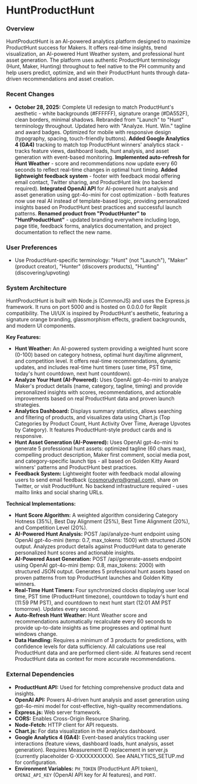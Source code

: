 # HuntProductHunt

### Overview
HuntProductHunt is an AI-powered analytics platform designed to maximize ProductHunt success for Makers. It offers real-time insights, trend visualization, an AI-powered Hunt Weather system, and professional hunt asset generation. The platform uses authentic ProductHunt terminology (Hunt, Maker, Hunting) throughout to feel native to the PH community and help users predict, optimize, and win their ProductHunt hunts through data-driven recommendations and asset creation.

### Recent Changes
*   **October 28, 2025:** Complete UI redesign to match ProductHunt's aesthetic - white backgrounds (#FFFFFF), signature orange (#DA552F), clean borders, minimal shadows. Rebranded from "Launch" to "Hunt" terminology throughout. Updated hero with "Analyze. Hunt. Win." tagline and award badges. Optimized for mobile with responsive design (typography, spacing, touch-friendly buttons). **Added Google Analytics 4 (GA4)** tracking to match top ProductHunt winners' analytics stack - tracks feature views, dashboard loads, hunt analysis, and asset generation with event-based monitoring. **Implemented auto-refresh for Hunt Weather** - score and recommendations now update every 60 seconds to reflect real-time changes in optimal hunt timing. **Added lightweight feedback system** - footer with feedback modal offering email contact, Twitter sharing, and ProductHunt link (no backend required). **Integrated OpenAI API** for AI-powered hunt analysis and asset generation using gpt-4o-mini for cost optimization - both features now use real AI instead of template-based logic, providing personalized insights based on ProductHunt best practices and successful launch patterns. **Renamed product from "ProductHunter" to "HuntProductHunt"** - updated branding everywhere including logo, page title, feedback forms, analytics documentation, and project documentation to reflect the new name.

### User Preferences
*   Use ProductHunt-specific terminology: "Hunt" (not "Launch"), "Maker" (product creator), "Hunter" (discovers products), "Hunting" (discovering/upvoting)

### System Architecture
HuntProductHunt is built with Node.js (CommonJS) and uses the Express.js framework. It runs on port 5000 and is hosted on 0.0.0.0 for Replit compatibility. The UI/UX is inspired by ProductHunt's aesthetic, featuring a signature orange branding, glassmorphism effects, gradient backgrounds, and modern UI components.

**Key Features:**
*   **Hunt Weather:** An AI-powered system providing a weighted hunt score (0-100) based on category hotness, optimal hunt day/time alignment, and competition level. It offers real-time recommendations, dynamic updates, and includes real-time hunt timers (user time, PST time, today's hunt countdown, next hunt countdown).
*   **Analyze Your Hunt (AI-Powered):** Uses OpenAI gpt-4o-mini to analyze Maker's product details (name, category, tagline, timing) and provide personalized insights with scores, recommendations, and actionable improvements based on real ProductHunt data and proven launch strategies.
*   **Analytics Dashboard:** Displays summary statistics, allows searching and filtering of products, and visualizes data using Chart.js (Top Categories by Product Count, Hunt Activity Over Time, Average Upvotes by Category). It features ProductHunt-style product cards and is responsive.
*   **Hunt Asset Generation (AI-Powered):** Uses OpenAI gpt-4o-mini to generate 5 professional hunt assets: optimized tagline (60 chars max), compelling product description, Maker first comment, social media post, and category-specific launch tips - all based on Golden Kitty Award winners' patterns and ProductHunt best practices.
*   **Feedback System:** Lightweight footer with feedback modal allowing users to send email feedback (cosmorudyrp@gmail.com), share on Twitter, or visit ProductHunt. No backend infrastructure required - uses mailto links and social sharing URLs.

**Technical Implementations:**
*   **Hunt Score Algorithm:** A weighted algorithm considering Category Hotness (35%), Best Day Alignment (25%), Best Time Alignment (20%), and Competition Level (20%).
*   **AI-Powered Hunt Analysis:** POST /api/analyze-hunt endpoint using OpenAI gpt-4o-mini (temp: 0.7, max_tokens: 1500) with structured JSON output. Analyzes product details against ProductHunt data to generate personalized hunt scores and actionable insights.
*   **AI-Powered Asset Generation:** POST /api/generate-assets endpoint using OpenAI gpt-4o-mini (temp: 0.8, max_tokens: 2000) with structured JSON output. Generates 5 professional hunt assets based on proven patterns from top ProductHunt launches and Golden Kitty winners.
*   **Real-Time Hunt Timers:** Four synchronized clocks displaying user local time, PST time (ProductHunt timezone), countdown to today's hunt end (11:59 PM PST), and countdown to next hunt start (12:01 AM PST tomorrow). Updates every second.
*   **Auto-Refresh Hunt Weather:** Hunt Weather score and recommendations automatically recalculate every 60 seconds to provide up-to-date insights as time progresses and optimal hunt windows change.
*   **Data Handling:** Requires a minimum of 3 products for predictions, with confidence levels for data sufficiency. All calculations use real ProductHunt data and are performed client-side. AI features send recent ProductHunt data as context for more accurate recommendations.

### External Dependencies
*   **ProductHunt API:** Used for fetching comprehensive product data and insights.
*   **OpenAI API:** Powers AI-driven hunt analysis and asset generation using gpt-4o-mini model for cost-effective, high-quality recommendations.
*   **Express.js:** Web server framework.
*   **CORS:** Enables Cross-Origin Resource Sharing.
*   **Node-Fetch:** HTTP client for API requests.
*   **Chart.js:** For data visualization in the analytics dashboard.
*   **Google Analytics 4 (GA4):** Event-based analytics tracking user interactions (feature views, dashboard loads, hunt analysis, asset generation). Requires Measurement ID replacement in server.js (currently placeholder G-XXXXXXXXXX). See ANALYTICS_SETUP.md for configuration.
*   **Environment Variables:** `PH_TOKEN` (ProductHunt API token), `OPENAI_API_KEY` (OpenAI API key for AI features), and `PORT`.